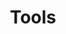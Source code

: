 ---
layout: default
title: Tools
nav_order: 1
parent: Modding
grand_parent: Home
permalink: /modding/tools
---